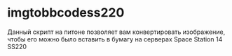 # imgtobbcodess220
Данный скрипт на питоне позволяет вам конвертировать изображение, чтобы его можно было вставить в бумагу на серверах Space Station 14 SS220
